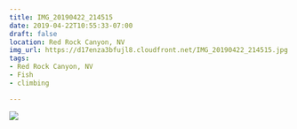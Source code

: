 ```yaml
---
title: IMG_20190422_214515
date: 2019-04-22T10:55:33-07:00
draft: false
location: Red Rock Canyon, NV
img_url: https://d17enza3bfujl8.cloudfront.net/IMG_20190422_214515.jpg
tags:
- Red Rock Canyon, NV
- Fish
- climbing

---
```


![](https://d17enza3bfujl8.cloudfront.net/IMG_20190422_214515.jpg)

